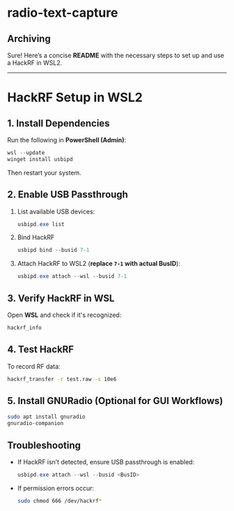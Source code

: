# radio-text-capture
## Archiving

Sure! Here’s a concise **README** with the necessary steps to set up and use a HackRF in WSL2.  

---

# **HackRF Setup in WSL2**  

## **1. Install Dependencies**  
Run the following in **PowerShell (Admin)**:  
```powershell
wsl --update
winget install usbipd
```
Then restart your system.  

## **2. Enable USB Passthrough**  
1. List available USB devices:  
   ```powershell
   usbipd.exe list
   ```
3. Bind HackRF
   ```powershell
   usbipd bind --busid 7-1
   ```
2. Attach HackRF to WSL2 (**replace `7-1` with actual BusID**):  
   ```powershell
   usbipd.exe attach --wsl --busid 7-1
   ```

## **3. Verify HackRF in WSL**  
Open **WSL** and check if it's recognized:  
```bash
hackrf_info
```

## **4. Test HackRF**  
To record RF data:  
```bash
hackrf_transfer -r test.raw -s 10e6
```

## **5. Install GNURadio (Optional for GUI Workflows)**  
```bash
sudo apt install gnuradio
gnuradio-companion
```

## **Troubleshooting**  
- If HackRF isn’t detected, ensure USB passthrough is enabled:  
  ```powershell
  usbipd.exe attach --wsl --busid <BusID>
  ```
- If permission errors occur:  
  ```bash
  sudo chmod 666 /dev/hackrf*
  ```

